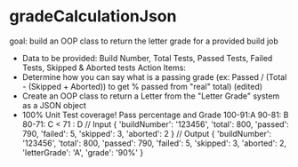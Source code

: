 # gradeCalculationJson
goal: build an OOP class to return the letter grade for a provided build job 
- Data to be provided: Build Number, Total Tests, Passed Tests, Failed Tests, Skipped & Aborted tests
Action Items:
- Determine how you can say what is a passing grade (ex: Passed / (Total - (Skipped + Aborted)) to get % passed from "real" total) (edited) 
- Create an OOP class to return a Letter from the "Letter Grade" system as a JSON object
- 100% Unit Test coverage!
Pass percentage and Grade
100-91:A
90-81: B
80-71: C
< 71 : D
// Input
{
 'buildNumber': '123456',
 'total': 800,
 'passed': 790,
 'failed': 5,
 'skipped': 3,
 'aborted': 2
}
// Output
{
 'buildNumber': '123456',
 'total': 800,
 'passed': 790,
 'failed': 5,
 'skipped': 3,
 'aborted': 2,
 'letterGrade': 'A',
 'grade': '90%'
}